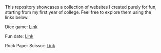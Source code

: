 This repository showcases a collection of websites I created purely for fun, starting from my first year of college. Feel free to explore them using the links below.

Dice game: [Link](https://dice-game-126.netlify.app/)

Fun date: [Link](https://hey-princess.netlify.app/)

Rock Paper Scissor: [Link](https://colab.research.google.com/drive/1vc06umtUvIPquvLGND1oyNIiFieCuof8?usp=sharing)
